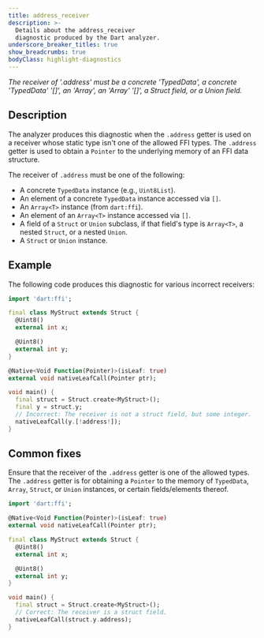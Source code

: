 ```yaml
---
title: address_receiver
description: >-
  Details about the address_receiver
  diagnostic produced by the Dart analyzer.
underscore_breaker_titles: true
show_breadcrumbs: true
bodyClass: highlight-diagnostics
---
```


_The receiver of '.address' must be a concrete 'TypedData', a concrete
'TypedData' '[]', an 'Array', an 'Array' '[]', a Struct field, or a Union field._

## Description

The analyzer produces this diagnostic when the `.address` getter is used
on a receiver whose static type isn't one of the allowed FFI types. The
`.address` getter is used to obtain a `Pointer` to the underlying memory
of an FFI data structure.

The receiver of `.address` must be one of the following:
- A concrete `TypedData` instance (e.g., `Uint8List`).
- An element of a concrete `TypedData` instance accessed via `[]`.
- An `Array<T>` instance (from `dart:ffi`).
- An element of an `Array<T>` instance accessed via `[]`.
- A field of a `Struct` or `Union` subclass, if that field's type is `Array<T>`, a nested `Struct`, or a nested `Union`.
- A `Struct` or `Union` instance.

## Example

The following code produces this diagnostic for various incorrect receivers:

```dart
import 'dart:ffi';

final class MyStruct extends Struct {
  @Uint8()
  external int x;

  @Uint8()
  external int y;
}

@Native<Void Function(Pointer)>(isLeaf: true)
external void nativeLeafCall(Pointer ptr);

void main() {
  final struct = Struct.create<MyStruct>();
  final y = struct.y;
  // Incorrect: The receiver is not a struct field, but some integer.
  nativeLeafCall(y.[!address!]);
}
```

## Common fixes

Ensure that the receiver of the `.address` getter is one of the allowed
types.  The `.address` getter is for obtaining a `Pointer` to the memory
of `TypedData`, `Array`, `Struct`, or `Union` instances, or certain
fields/elements thereof.

```dart
import 'dart:ffi';

@Native<Void Function(Pointer)>(isLeaf: true)
external void nativeLeafCall(Pointer ptr);

final class MyStruct extends Struct {
  @Uint8()
  external int x;

  @Uint8()
  external int y;
}

void main() {
  final struct = Struct.create<MyStruct>();
  // Correct: The receiver is a struct field.
  nativeLeafCall(struct.y.address);
}
```
